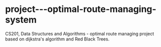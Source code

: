 # project---optimal-route-managing-system
CS201, Data Structures and Algorithms  -  optimal route managing project based on dijkstra's algorithm and Red Black Trees.
